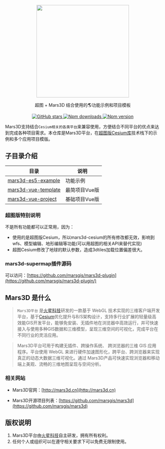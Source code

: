  
<p align="center">
<img src="https://muyao1987.gitee.io/cdn/mars3d.cn/logo.png" width="300px" />
</p>
 
<p align="center">超图 + Mars3D 结合使用的🌎功能示例和项目模板</p>


<p align="center">
<a target="_black" href="https://github.com/marsgis/mars3d">
<img alt="GitHub stars" src="https://img.shields.io/github/stars/marsgis/mars3d?style=flat&logo=github">
</a>
<a target="_black" href="https://www.npmjs.com/package/mars3d">
<img alt="Npm downloads" src="https://img.shields.io/npm/dt/mars3d?style=flat&logo=npm">
</a>
<a target="_black" href="https://www.npmjs.com/package/mars3d">
<img alt="Npm version" src="https://img.shields.io/npm/v/mars3d.svg?style=flat&logo=npm&label=version"/>
</a>
</p>

  Mars3D支持结合`Cesium相关的各类平台`来兼容使用，方便结合不同平台的优点来达到完成各种项目需求。本仓库是Mars3D平台，在[超图版Cesium库](http://support.supermap.com.cn:8090/webgl/index.html)技术栈下的示例和多个应用项目模版。
 
  
## 子目录介绍
  
| 目录  |   说明  | 
|  ----  | ----  |
|[mars3d-es5-example](./mars3d-es5-example/README.md)	|  功能示例 | 
|[mars3d-vue-template](./mars3d-vue-template/README.md)	|  最简项目Vue版 | 
|[mars3d-vue-project](./mars3d-vue-project/README.md)	|  基础项目Vue版 |  


 
### 超图版特别说明
 不是所有功能都可以正常用，因为：

- 使用的是超图版Cesium，所以mars3d-cesium的所有修改都无效，影响到wfs、模型编辑、地形编辑等功能(可以用超图的相关API来替代实现)
- 超图Cesium修改了地球的默认参数，造成3dtiles加载位置偏差很大。



### mars3d-supermap插件源码
可以访问：[https://github.com/marsgis/mars3d-plugin](https://github.com/marsgis/mars3d-plugin/)



## Mars3D 是什么 
>  `Mars3D平台` 是[火星科技](http://marsgis.cn/)研发的一款基于 WebGL 技术实现的三维客户端开发平台，基于[Cesium](https://cesium.com/cesiumjs/)优化提升与B/S架构设计，支持多行业扩展的轻量级高效能GIS开发平台，能够免安装、无插件地在浏览器中高效运行，并可快速接入与使用多种GIS数据和三维模型，呈现三维空间的可视化，完成平台在不同行业的灵活应用。

 > Mars3D平台可用于构建无插件、跨操作系统、 跨浏览器的三维 GIS 应用程序。平台使用 WebGL 来进行硬件加速图形化，跨平台、跨浏览器来实现真正的动态大数据三维可视化。通过 Mars3D产品可快速实现浏览器和移动端上美观、流畅的三维地图呈现与空间分析。

### 相关网站 
- Mars3D官网：[http://mars3d.cn](http://mars3d.cn)  

- Mars3D开源项目列表：[https://github.com/marsgis/mars3d](https://github.com/marsgis/mars3d)


## 版权说明
1. Mars3D平台由[火星科技](http://marsgis.cn/)自主研发，拥有所有权利。
2. 任何个人或组织可以在遵守相关要求下可以免费无限制使用。

